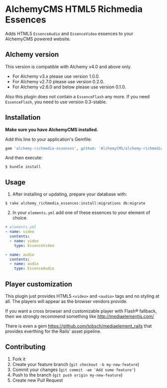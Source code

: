 # AlchemyCMS HTML5 Richmedia Essences

Adds HTML5 `EssenceAudio` and `EssenceVideo` essences to your AlchemyCMS powered website.

## Alchemy version

This version is compatible with Alchemy v4.0 and above only.

- For Alchemy v3.x please use version 1.0.0.
- For Alchemy v2.7.0 please use version 0.2.0.
- For Alchemy v2.6.0 and below please use version 0.1.0.

Also this plugin does not contain a `EssenceFlash` any more. If you need `EssenceFlash`, you need to use version 0.3-stable.

## Installation

**Make sure you have AlchemyCMS installed.**

Add this line to your application's Gemfile:

~~~ruby
gem 'alchemy-richmedia-essences', github: 'AlchemyCMS/alchemy-richmedia-essences'
~~~

And then execute:

~~~shell
$ bundle install
~~~

## Usage

1) After installing or updating, prepare your database with:

~~~shell
$ rake alchemy_richmedia_essences:install:migrations db:migrate
~~~

2) In your `elements.yml` add one of these essences to your element of choice.

~~~yaml
# elements.yml
- name: video
  contents:
  - name: video
    type: EssenceVideo

- name: audio
  contents:
  - name: audio
    type: EssenceAudio
~~~

## Player customization

This plugin just provides HTML5 `<video>` and `<audio>` tags and no styling at all. The players will appear as the browser vendors provide.

If you want a cross browser and customizable player with Flash® fallback, then we strongly recommend something like http://mediaelementjs.com/

There is even a gem https://github.com/tobsch/mediaelement_rails that provides everthing for the Rails' asset pipeline.

## Contributing

1. Fork it
2. Create your feature branch (`git checkout -b my-new-feature`)
3. Commit your changes (`git commit -am 'Add some feature'`)
4. Push to the branch (`git push origin my-new-feature`)
5. Create new Pull Request
